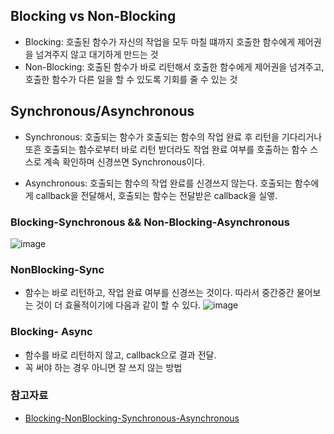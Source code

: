 ## Blocking vs Non-Blocking
- Blocking: 호출된 함수가 자신의 작업을 모두 마칠 떄까지 호출한 함수에게 제어권을 넘겨주지 않고 대기하게 만드는 것
- Non-Blocking: 호출된 함수가 바로 리턴해서 호출한 함수에게 제어권을 넘겨주고, 호출한 함수가 다른 일을 할 수 있도록 기회를 줄 수 있는 것

## Synchronous/Asynchronous

- Synchronous: 호출되는 함수가 호출되는 함수의 작업 완료 후 리턴을 기다리거나 또흔 호출되는 함수로부터 바로 리턴 받더라도 작업 완료 여부를 
호출하는 함수 스스로 계속 확인하며 신경쓰면 Synchronous이다.

- Asynchronous: 호출되는 함수의 작업 완료를 신경쓰지 않는다. 호출되는 함수에게 callback을 전달해서, 호출되는 함수는 전달받은 callback을 실앻.

### Blocking-Synchronous && Non-Blocking-Asynchronous

![image](https://user-images.githubusercontent.com/26040955/82120583-33661880-97c2-11ea-8ed0-b161d8556e4a.png)


### NonBlocking-Sync
- 함수는 바로 리턴하고, 작업 완료 여부를 신경쓰는 것이다. 따라서 중간중간 물어보는 것이 더 효율적이기에 다음과 같이 할 수 있다.
![image](https://user-images.githubusercontent.com/26040955/82120706-0cf4ad00-97c3-11ea-85a1-60f8858d716b.png)

### Blocking- Async
- 함수를 바로 리턴하지 않고, callback으로 결과 전달.
- 꼭 써야 하는 경우 아니면 잘 쓰지 않는 방법


### 참고자료
- [Blocking-NonBlocking-Synchronous-Asynchronous](https://homoefficio.github.io/2017/02/19/Blocking-NonBlocking-Synchronous-Asynchronous/)
